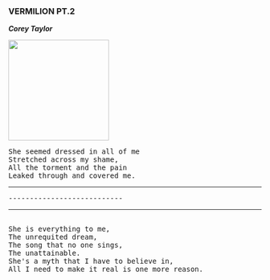 ### VERMILION PT.2 ###

***Corey Taylor*** 

<img src="https://cdn.mos.cms.futurecdn.net/PQnpAUzhB7i3LgDcTvHsUK-1200-80.jpg" width="200" height="200">
<pre>
She seemed dressed in all of me
Stretched across my shame,
All the torment and the pain
Leaked through and covered me.
<hr/>---------------------------<hr/>
She is everything to me,
The unrequited dream,
The song that no one sings,
The unattainable.
She's a myth that I have to believe in,
All I need to make it real is one more reason.
<pre>
